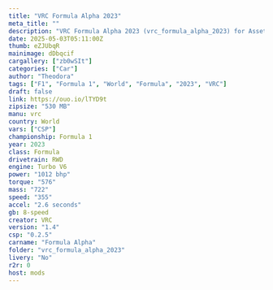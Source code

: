 ```yaml
---
title: "VRC Formula Alpha 2023"
meta_title: ""
description: "VRC Formula Alpha 2023 (vrc_formula_alpha_2023) for Assetto Corsa by VRC"
date: 2025-05-03T05:11:00Z
thumb: eZJUbqR
mainimage: dDbqcif
cargallery: ["zb0wSIt"]
categories: ["Car"]
author: "Theodora"
tags: ["F1", "Formula 1", "World", "Formula", "2023", "VRC"]
draft: false
link: https://ouo.io/lTYD9t
zipsize: "530 MB"
manu: vrc
country: World
vars: ["CSP"]
championship: Formula 1
year: 2023
class: Formula
drivetrain: RWD
engine: Turbo V6
power: "1012 bhp"
torque: "576"
mass: "722"
speed: "355"
accel: "2.6 seconds"
gb: 8-speed
creator: VRC
version: "1.4"
csp: "0.2.5"
carname: "Formula Alpha"
folder: "vrc_formula_alpha_2023"
livery: "No"
r2r: 0
host: mods
---
```

